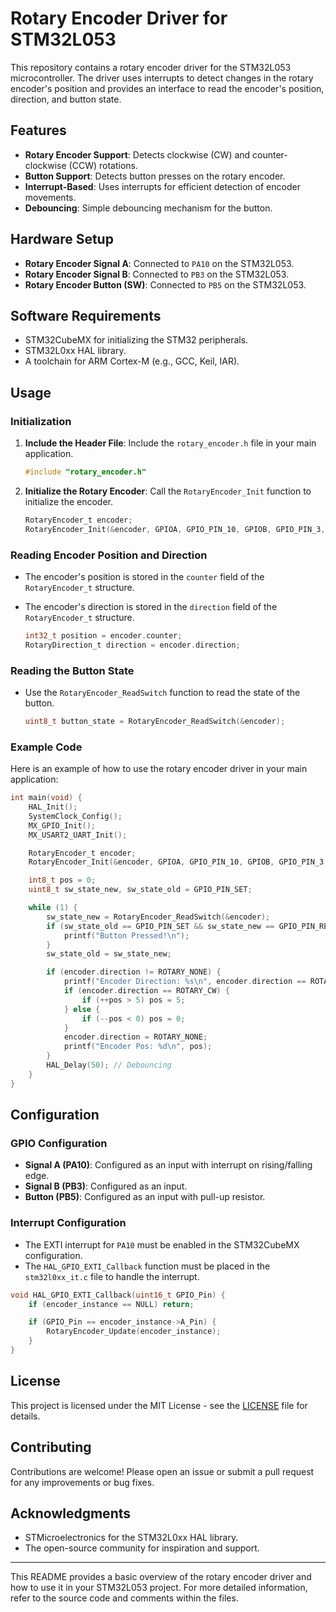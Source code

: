 # Rotary Encoder Driver for STM32L053

This repository contains a rotary encoder driver for the STM32L053 microcontroller. The driver uses interrupts to detect changes in the rotary encoder's position and provides an interface to read the encoder's position, direction, and button state.

## Features

- **Rotary Encoder Support**: Detects clockwise (CW) and counter-clockwise (CCW) rotations.
- **Button Support**: Detects button presses on the rotary encoder.
- **Interrupt-Based**: Uses interrupts for efficient detection of encoder movements.
- **Debouncing**: Simple debouncing mechanism for the button.

## Hardware Setup

- **Rotary Encoder Signal A**: Connected to `PA10` on the STM32L053.
- **Rotary Encoder Signal B**: Connected to `PB3` on the STM32L053.
- **Rotary Encoder Button (SW)**: Connected to `PB5` on the STM32L053.

## Software Requirements

- STM32CubeMX for initializing the STM32 peripherals.
- STM32L0xx HAL library.
- A toolchain for ARM Cortex-M (e.g., GCC, Keil, IAR).

## Usage

### Initialization

1. **Include the Header File**: Include the `rotary_encoder.h` file in your main application.

    ```c
    #include "rotary_encoder.h"
    ```

2. **Initialize the Rotary Encoder**: Call the `RotaryEncoder_Init` function to initialize the encoder.

    ```c
    RotaryEncoder_t encoder;
    RotaryEncoder_Init(&encoder, GPIOA, GPIO_PIN_10, GPIOB, GPIO_PIN_3, GPIOB, GPIO_PIN_5);
    ```

### Reading Encoder Position and Direction

- The encoder's position is stored in the `counter` field of the `RotaryEncoder_t` structure.
- The encoder's direction is stored in the `direction` field of the `RotaryEncoder_t` structure.

    ```c
    int32_t position = encoder.counter;
    RotaryDirection_t direction = encoder.direction;
    ```

### Reading the Button State

- Use the `RotaryEncoder_ReadSwitch` function to read the state of the button.

    ```c
    uint8_t button_state = RotaryEncoder_ReadSwitch(&encoder);
    ```

### Example Code

Here is an example of how to use the rotary encoder driver in your main application:

```c
int main(void) {
    HAL_Init();
    SystemClock_Config();
    MX_GPIO_Init();
    MX_USART2_UART_Init();

    RotaryEncoder_t encoder;
    RotaryEncoder_Init(&encoder, GPIOA, GPIO_PIN_10, GPIOB, GPIO_PIN_3, GPIOB, GPIO_PIN_5);

    int8_t pos = 0;
    uint8_t sw_state_new, sw_state_old = GPIO_PIN_SET;

    while (1) {
        sw_state_new = RotaryEncoder_ReadSwitch(&encoder);
        if (sw_state_old == GPIO_PIN_SET && sw_state_new == GPIO_PIN_RESET) {
            printf("Button Pressed!\n");
        }
        sw_state_old = sw_state_new;

        if (encoder.direction != ROTARY_NONE) {
            printf("Encoder Direction: %s\n", encoder.direction == ROTARY_CW ? "CW" : "CCW");
            if (encoder.direction == ROTARY_CW) {
                if (++pos > 5) pos = 5;
            } else {
                if (--pos < 0) pos = 0;
            }
            encoder.direction = ROTARY_NONE;
            printf("Encoder Pos: %d\n", pos);
        }
        HAL_Delay(50); // Debouncing
    }
}
```

## Configuration

### GPIO Configuration

- **Signal A (PA10)**: Configured as an input with interrupt on rising/falling edge.
- **Signal B (PB3)**: Configured as an input.
- **Button (PB5)**: Configured as an input with pull-up resistor.

### Interrupt Configuration

- The EXTI interrupt for `PA10` must be enabled in the STM32CubeMX configuration.
- The `HAL_GPIO_EXTI_Callback` function must be placed in the `stm32l0xx_it.c` file to handle the interrupt.

```c
void HAL_GPIO_EXTI_Callback(uint16_t GPIO_Pin) {
    if (encoder_instance == NULL) return;

    if (GPIO_Pin == encoder_instance->A_Pin) {
        RotaryEncoder_Update(encoder_instance);
    }
}
```

## License

This project is licensed under the MIT License - see the [LICENSE](LICENSE) file for details.

## Contributing

Contributions are welcome! Please open an issue or submit a pull request for any improvements or bug fixes.

## Acknowledgments

- STMicroelectronics for the STM32L0xx HAL library.
- The open-source community for inspiration and support.

---

This README provides a basic overview of the rotary encoder driver and how to use it in your STM32L053 project. For more detailed information, refer to the source code and comments within the files.
